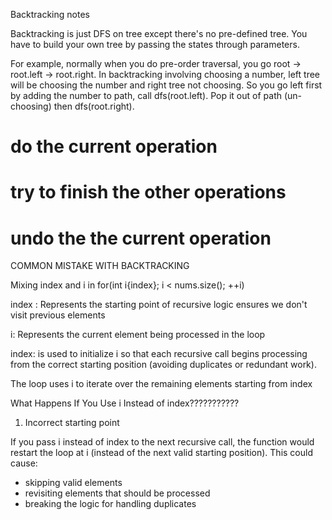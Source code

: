 Backtracking notes

Backtracking is just DFS on tree except there's no pre-defined tree. You have to build your own tree by passing the states through parameters.

For example, normally when you do pre-order traversal, you go root -> root.left -> root.right. In backtracking involving choosing a number, left tree will be choosing the number and right tree not choosing. So you go left first by adding the number to path, call dfs(root.left). Pop it out of path (un-choosing) then dfs(root.right).

# do the current operation

# try to finish the other operations

# undo the the current operation

COMMON MISTAKE WITH BACKTRACKING

Mixing index and i in for(int i{index}; i < nums.size(); ++i)

index : Represents the starting point of recursive logic
        ensures we don't visit previous elements

i: Represents the current element being processed in the loop


index: is used to initialize i so that each recursive call begins processing from the correct starting position (avoiding duplicates or redundant work).

The loop uses i to iterate over the remaining elements starting from index

What Happens If You Use i Instead of index???????????

1. Incorrect starting point

If you pass i instead of index to the next recursive call, the function would restart the loop at i (instead of the next valid starting position). This could cause:
- skipping valid elements
- revisiting elements that should be processed
- breaking the logic for handling duplicates